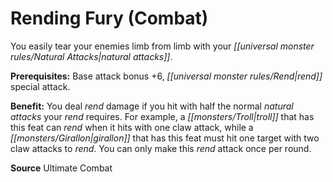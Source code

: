 ﻿---
cssclass: [feats]

---
# Rending Fury (Combat)

You easily tear your enemies limb from limb with your _[[universal monster rules/Natural Attacks|natural attacks]]_.

**Prerequisites:** Base attack bonus +6, _[[universal monster rules/Rend|rend]]_ special attack.

**Benefit:** You deal _rend_ damage if you hit with half the normal _natural attacks_ your _rend_ requires. For example, a _[[monsters/Troll|troll]]_ that has this feat can _rend_ when it hits with one claw attack, while a _[[monsters/Girallon|girallon]]_ that has this feat must hit one target with two claw attacks to _rend_. You can only make this _rend_ attack once per round.

**Source** Ultimate Combat